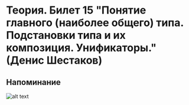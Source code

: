 # Теория. Билет 15 "Понятие главного (наиболее общего) типа. Подстановки типа и их композиция. Унификаторы." (Денис Шестаков)

## Напоминание

![alt text](https://wampi.ru/image/RasRJ7l)